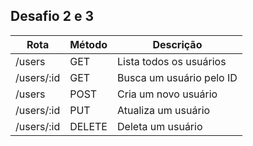 ## Desafio 2 e 3

| Rota       | Método | Descrição                |
| ---------- | ------ | ------------------------ |
| /users     | GET    | Lista todos os usuários  |
| /users/:id | GET    | Busca um usuário pelo ID |
| /users     | POST   | Cria um novo usuário     |
| /users/:id | PUT    | Atualiza um usuário      |
| /users/:id | DELETE | Deleta um usuário        |
